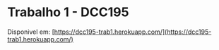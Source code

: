 # Trabalho 1 - DCC195
Disponivel em: [https://dcc195-trab1.herokuapp.com/](https://dcc195-trab1.herokuapp.com/)